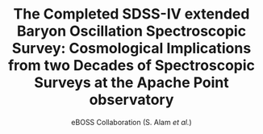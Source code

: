 ---
number: "35"
title: "The Completed SDSS-IV extended Baryon Oscillation Spectroscopic Survey: Cosmological Implications from two Decades of Spectroscopic Surveys at the Apache Point observatory"
arxiv_link: "https://arxiv.org/abs/2007.08991"
arxiv_id: "2007.08991"
author: "eBOSS Collaboration (S. Alam <em>et al.</em>)"
reviewed: True
journal: "Phys. Rev. D, 103, 083533 (2021)"
doi: "10.1103/PhysRevD.103.083533"
---